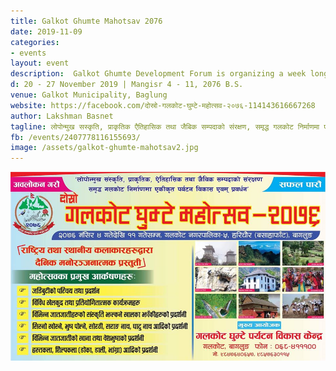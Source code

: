 ```yaml
---
title: Galkot Ghumte Mahotsav 2076
date: 2019-11-09
categories:
- events
layout: event
description:  Galkot Ghumte Development Forum is organizing a week long Galkot Ghumte Mahotsav in Galkot, Baglung Nepal from 20 November to 27 November 2019 in coordination and partnership with Galkot Municipality, Tarakhola Gaupalika, Nepal Tourism Board and several organisations.
d: 20 - 27 November 2019 | Mangisr 4 - 11, 2076 B.S.
venue: Galkot Municipality, Baglung
website: https://facebook.com/दोस्रो-गलकोट-घुम्टे-महोत्सव-२०७६-114143616667268
author: Lakshman Basnet
tagline: लोपोन्मुख सस्कृति, प्राकृतिक एैतिहासिक तथा जैबिक सम्पदाको संरक्षण, समृद्ध गलकोट निर्माणमा एकिकृत पर्यटन बिकास एबम प्रर्बद्धन 
fb: /events/2407778116155693/
image: /assets/galkot-ghumte-mahotsav2.jpg
---
```



<img src="/assets/galkot-ghumte-mahotsav1.jpg" alt="2nd Galkot Ghumte Festival in Galkot, Baglung"><br>

